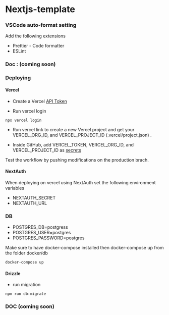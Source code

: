 # Nextjs-template

### VSCode auto-format setting

Add the following extensions

-   Prettier - Code formatter
-   ESLint

### Doc : (coming soon)

### Deploying

#### Vercel

-   Create a Vercel [API Token](https://vercel.com/guides/how-do-i-use-a-vercel-api-access-token)

-   Run vercel login

```
npx vercel login
```

-   Run vercel link to create a new Vercel project and get your VERCEL_ORG_ID, and VERCEL_PROJECT_ID (.vercel/project.json) .

-   Inside GitHub, add VERCEL_TOKEN, VERCEL_ORG_ID, and VERCEL_PROJECT_ID as [secrets]("https://docs.github.com/en/actions/security-guides/using-secrets-in-github-actions")

Test the workflow by pushing modifications on the production brach.

#### NextAuth

When deploying on vercel using NextAuth set the following environment variables

-   NEXTAUTH_SECRET
-   NEXTAUTH_URL

### DB

-   POSTGRES_DB=postgress
-   POSTGRES_USER=postgres
-   POSTGRES_PASSWORD=postgres

Make sure to have docker-compose installed then docker-compose up from the folder docker/db

```
docker-compose up
```

#### Drizzle

-   run migration

```
npm run db:migrate
```

### DOC (coming soon)
